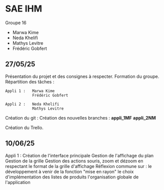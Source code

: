 # SAE IHM

Groupe 16  

* Marwa Kime  
* Neda Khelifi  
* Mathys Levitre  
* Frédéric Gobfert  


## 27/05/25  
Présentation du projet et des consignes à respecter.
Formation du groupe.
Répartition des tâches :

    Appli 1 :   Marwa Kime
                Frédéric Gobfert
                
    Appli 2 :   Neda Khelifi
                Mathys Levitre

Création du git :
    Création des nouvelles branches : 
        **appli_1MF**
        **appli_2NM**

Création du Trello.

                
## 10/06/25  
Appli 1 :
Création de l'interface principale
Gestion de l'affichage du plan
Gestion de la grille
Gestion des actions souris, zoom et dézoom en respectant le format de la grille d'affichage
Réflexion commune sur :
    le développement à venir de la fonction "mise en rayon"
    le choix d'implémentation des listes de produits
    l'organisation globale de l'application









